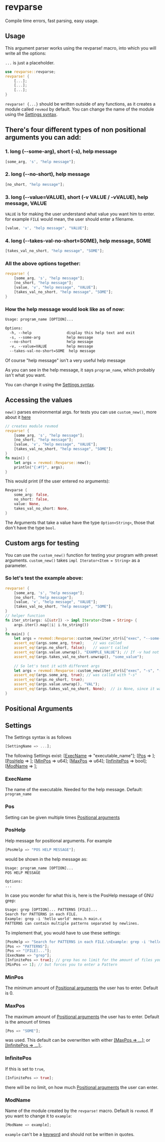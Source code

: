 # revparse
Compile time errors, fast parsing, easy usage.

## Usage
This argument parser works using the revparse! macro, into which you will write all the options:

`...` is just a placeholder.
```rust
use revparse::revparse;
revparse! {
    [...];
    [...];
    [...];
}
```
`revparse! {...}` should be written outside of any functions, as it creates a module called `revmod` by default.
You can change the name of the module using the [Settings syntax](#settings).

## There's four different types of non positional arguments you can add:

### 1. long (--some-arg), short (-s), help message
```rust
[some_arg, 's', "help message"];
```
### 2. long (--no-short), help message
```rust
[no_short, "help message"];
```
### 3. long (--value=VALUE), short (-v VALUE / -vVALUE), help message, VALUE
`VALUE` is for making the user understand what value you want him to enter.
for example `FILE` would mean, the user should enter a filename.
```rust
[value, 'v', "help message", "VALUE"];
```
### 4. long (--takes-val-no-short=SOME), help message, SOME
```rust
[takes_val_no_short, "help message", "SOME"];
```

### All the above options together:
```rust
revparse! {
    [some_arg, 's', "help message"];
    [no_short, "help message"];
    [value, 'v', "help message", "VALUE"];
    [takes_val_no_short, "help message", "SOME"];
}
```
### How the help message would look like as of now:
```txt
Usage: program_name [OPTION]...

Options:
  -h, --help                display this help text and exit
  -s, --some-arg            help message
  --no-short                help message
  -v, --value=VALUE         help message
  --takes-val-no-short=SOME  help message
```
Of course "help message" isn't a very useful help message

As you can see in the help message, it says `program_name`, which probably isn't what you want.

You can change it using the [Settings syntax](#settings).

## Accessing the values

`new()` parses environmental args.
for tests you can use `custom_new()`, more about it [here](#custom-args-for-testing)
```rust
// creates module revmod
revparse! {
    [some_arg, 's', "help message"];
    [no_short, "help message"];
    [value, 'v', "help message", "VALUE"];
    [takes_val_no_short, "help message", "SOME"];
}
fn main() {
    let args = revmod::Revparse::new(); 
    println("{:#?}", args);
}
```
This would print (if the user entered no arguments):
```rust
Revparse {
    some_arg: false,
    no_short: false,
    value: None,
    takes_val_no_short: None,
}
```
The Arguments that take a value have the type `Option<String>`, those that don't have the type `bool`.

## Custom args for testing
You can use the `custom_new()` function for testing your program with preset arguments.
`custom_new()` takes `impl Iterator<Item = String>` as a parameter.
### So let's test the example above:
```rust
revparse! {
    [some_arg, 's', "help message"];
    [no_short, "help message"];
    [value, 'v', "help message", "VALUE"];
    [takes_val_no_short, "help message", "SOME"];
}
// helper function
fn iter_str(args: &[&str]) -> impl Iterator<Item = String> {
    args.iter().map(|i| i.to_string())
}
fn main() {
    let args = revmod::Revparse::custom_new(iter_str(&["exec", "--some-arg", "-vEXAMPLE_VALUE", "--takes-val-no-short", "some_value"]));
    assert_eq!(args.some_arg, true);    // was called
    assert_eq!(args.no_short, false);   // wasn't called
    assert_eq!(args.value.unwrap(), "EXAMPLE_VALUE"); // If -v had not been called, args.value would be `None` and the program would panic.
    assert_eq!(args.takes_val_no_short.unwrap(), "some_value");
    
    // So let's test it with different args
    let args = revmod::Revparse::custom_new(iter_str(&["exec", "-s", "--value=VAL", "--no-short"]));
    assert_eq!(args.some_arg, true); // was called with "-s"
    assert_eq!(args.no_short, true);
    assert_eq!(args.value.unwrap(), "VAL");
    assert_eq!(args.takes_val_no_short, None);  // is None, since it wasn't called
}
```
## Positional Arguments
## Settings
The Settings syntax is as follows
```rust
[SettingName => ...];
```
The following Settings exist:
\[[ExecName](#execname) => "executable_name"\];
\[[Pos](#pos) => <string literal>\];
\[[PosHelp](#poshelp) => <string literal>\];
\[[MinPos](#min) => u64\];
\[[MaxPos](#maxpos) => u64\];
\[[InfinitePos](#infinitepos) => bool\];
\[[ModName](#modname) => <identifier>\];

### ExecName
The name of the executable. Needed for the help message.
Default: `program_name`

### Pos
Setting can be given multiple times
[Positional arguments](#positional-arguments)

### PosHelp
Help message for positional arguments.
For example
```rust
[PosHelp => "POS HELP MESSAGE"];
```
would be shown in the help message as:
```txt
Usage: program_name [OPTION]...
POS HELP MESSAGE

Options:
...
```
In case you wonder for what this is, here is the PosHelp message of GNU grep:
```txt
Usage: grep [OPTION]... PATTERNS [FILE]...
Search for PATTERNS in each FILE.
Example: grep -i 'hello world' menu.h main.c
PATTERNS can contain multiple patterns separated by newlines.
```
To implement that, you would have to use these settings:
```rust
[PosHelp => "Search for PATTERNS in each FILE.\nExample: grep -i 'hello world' menu.h main.c\nPATTERNS can contain multiple patterns separated by newlines."];
[Pos => "PATTERNS"];
[Pos => "[FILE]..."];
[ExecName => "grep"];
[InfinitePos => true]; // grep has no limit for the amount of files you can enter.
[MinPos => 1]; // but forces you to enter a Pattern
```

### MinPos
The minimum amount of [Positional arguments](#positional-arguments) the user has to enter.
Default is 0.

### MaxPos
The maximum amount of [Positional arguments](#positional-arguments) the user has to enter.
Default is the amount of times
```rust
[Pos => "SOME"];
```
was used.
This default can be overwritten with either [\[MaxPos => ...\];](#maxpos) or [\[InfinitePos => ...\];](#infinitepos).

### InfinitePos
If this is set to `true`,
```rust
[InfinitePos => true];
```
there will be no limit, on how much [Positional arguments](#positional-arguments) the user can enter.

### ModName
Name of the module created by the `revparse!` macro.
Default is `revmod`.
If you want to change it to `example`:
```rust
[ModName => example];
```
`example` can't be a [keyword](https://doc.rust-lang.org/reference/keywords.html#keywords) and should not be written in quotes.